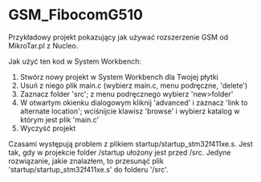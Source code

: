 # GSM_FibocomG510
Przykładowy projekt pokazujący jak używać rozszerzenie GSM od MikroTar.pl z Nucleo. 

Jak użyć ten kod w System Workbench:

1. Stwórz nowy projekt w System Workbench dla Twojej płytki
2. Usuń z niego plik main.c (wybierz main.c, menu podręczne, 'delete')
3. Zaznacz folder 'src'; z menu podręcznego wybierz 'new>folder'
4. W otwartym okienku dialogowym kliknij 'advanced' i zaznacz 'link to alternate location'; wciśnijcie klawisz 'browse' i wybierz katalog w którym jest plik 'main.c'
5. Wyczyść projekt 


Czasami występują problem z plikiem startup/startup_stm32f411xe.s. Jest tak, gdy w projekcie folder /startup ułożony jest przed /src. Jedyne rozwiązanie, jakie znalazłem, to przesunąć plik 'startup/startup_stm32f411xe.s' do folderu '/src'. 

